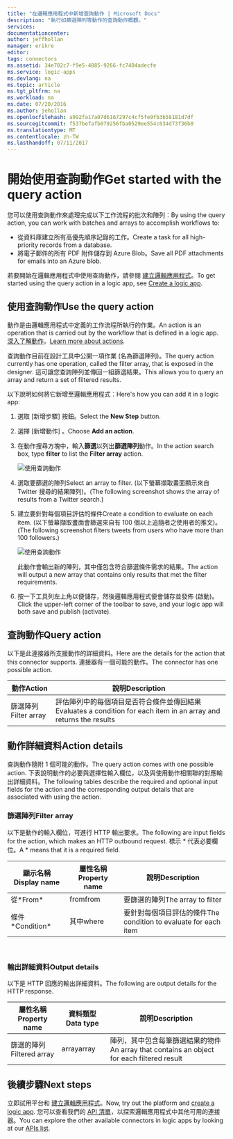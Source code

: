 ```yaml
---
title: "在邏輯應用程式中新增查詢動作 | Microsoft Docs"
description: "執行如篩選陣列等動作的查詢動作概觀。"
services: 
documentationcenter: 
author: jeffhollan
manager: erikre
editor: 
tags: connectors
ms.assetid: 34e702c7-f9e5-4885-9266-fc7404adecfe
ms.service: logic-apps
ms.devlang: na
ms.topic: article
ms.tgt_pltfrm: na
ms.workload: na
ms.date: 07/20/2016
ms.author: jehollan
ms.openlocfilehash: a992fa17a07d6167297c4cf5fe9fb3b58181d7df
ms.sourcegitcommit: f537befafb079256fba0529ee554c034d73f36b0
ms.translationtype: MT
ms.contentlocale: zh-TW
ms.lasthandoff: 07/11/2017
---
```

# <a name="get-started-with-the-query-action"></a><span data-ttu-id="8bc86-103">開始使用查詢動作</span><span class="sxs-lookup"><span data-stu-id="8bc86-103">Get started with the query action</span></span>
<span data-ttu-id="8bc86-104">您可以使用查詢動作來處理完成以下工作流程的批次和陣列︰</span><span class="sxs-lookup"><span data-stu-id="8bc86-104">By using the query action, you can work with batches and arrays to accomplish workflows to:</span></span>

* <span data-ttu-id="8bc86-105">從資料庫建立所有高優先順序記錄的工作。</span><span class="sxs-lookup"><span data-stu-id="8bc86-105">Create a task for all high-priority records from a database.</span></span>
* <span data-ttu-id="8bc86-106">將電子郵件的所有 PDF 附件儲存到 Azure Blob。</span><span class="sxs-lookup"><span data-stu-id="8bc86-106">Save all PDF attachments for emails into an Azure blob.</span></span>

<span data-ttu-id="8bc86-107">若要開始在邏輯應用程式中使用查詢動作，請參閱 [建立邏輯應用程式](../logic-apps/logic-apps-create-a-logic-app.md)。</span><span class="sxs-lookup"><span data-stu-id="8bc86-107">To get started using the query action in a logic app, see [Create a logic app](../logic-apps/logic-apps-create-a-logic-app.md).</span></span>

## <a name="use-the-query-action"></a><span data-ttu-id="8bc86-108">使用查詢動作</span><span class="sxs-lookup"><span data-stu-id="8bc86-108">Use the query action</span></span>
<span data-ttu-id="8bc86-109">動作是由邏輯應用程式中定義的工作流程所執行的作業。</span><span class="sxs-lookup"><span data-stu-id="8bc86-109">An action is an operation that is carried out by the workflow that is defined in a logic app.</span></span> <span data-ttu-id="8bc86-110">[深入了解動作](connectors-overview.md)。</span><span class="sxs-lookup"><span data-stu-id="8bc86-110">[Learn more about actions](connectors-overview.md).</span></span>  

<span data-ttu-id="8bc86-111">查詢動作目前在設計工具中公開一項作業 (名為篩選陣列)。</span><span class="sxs-lookup"><span data-stu-id="8bc86-111">The query action currently has one operation, called the filter array, that is exposed in the designer.</span></span> <span data-ttu-id="8bc86-112">這可讓您查詢陣列並傳回一組篩選結果。</span><span class="sxs-lookup"><span data-stu-id="8bc86-112">This allows you to query an array and return a set of filtered results.</span></span>

<span data-ttu-id="8bc86-113">以下說明如何將它新增至邏輯應用程式︰</span><span class="sxs-lookup"><span data-stu-id="8bc86-113">Here's how you can add it in a logic app:</span></span>

1. <span data-ttu-id="8bc86-114">選取 [新增步驟]  按鈕。</span><span class="sxs-lookup"><span data-stu-id="8bc86-114">Select the **New Step** button.</span></span>
2. <span data-ttu-id="8bc86-115">選擇 [新增動作] 。</span><span class="sxs-lookup"><span data-stu-id="8bc86-115">Choose **Add an action**.</span></span>
3. <span data-ttu-id="8bc86-116">在動作搜尋方塊中，輸入**篩選**以列出**篩選陣列**動作。</span><span class="sxs-lookup"><span data-stu-id="8bc86-116">In the action search box, type **filter** to list the **Filter array** action.</span></span>
   
    ![使用查詢動作](./media/connectors-native-query/using-action-1.png)
4. <span data-ttu-id="8bc86-118">選取要篩選的陣列</span><span class="sxs-lookup"><span data-stu-id="8bc86-118">Select an array to filter.</span></span> <span data-ttu-id="8bc86-119">(以下螢幕擷取畫面顯示來自 Twitter 搜尋的結果陣列)。</span><span class="sxs-lookup"><span data-stu-id="8bc86-119">(The following screenshot shows the array of results from a Twitter search.)</span></span>
5. <span data-ttu-id="8bc86-120">建立要針對每個項目評估的條件</span><span class="sxs-lookup"><span data-stu-id="8bc86-120">Create a condition to evaluate on each item.</span></span> <span data-ttu-id="8bc86-121">(以下螢幕擷取畫面會篩選來自有 100 個以上追隨者之使用者的推文)。</span><span class="sxs-lookup"><span data-stu-id="8bc86-121">(The following screenshot filters tweets from users who have more than 100 followers.)</span></span>
   
    ![使用查詢動作](./media/connectors-native-query/using-action-2.png)
   
    <span data-ttu-id="8bc86-123">此動作會輸出新的陣列，其中僅包含符合篩選條件需求的結果。</span><span class="sxs-lookup"><span data-stu-id="8bc86-123">The action will output a new array that contains only results that met the filter requirements.</span></span>
6. <span data-ttu-id="8bc86-124">按一下工具列左上角以便儲存，然後邏輯應用程式便會儲存並發佈 (啟動)。</span><span class="sxs-lookup"><span data-stu-id="8bc86-124">Click the upper-left corner of the toolbar to save, and your logic app will both save and publish (activate).</span></span>

## <a name="query-action"></a><span data-ttu-id="8bc86-125">查詢動作</span><span class="sxs-lookup"><span data-stu-id="8bc86-125">Query action</span></span>
<span data-ttu-id="8bc86-126">以下是此連接器所支援動作的詳細資料。</span><span class="sxs-lookup"><span data-stu-id="8bc86-126">Here are the details for the action that this connector supports.</span></span> <span data-ttu-id="8bc86-127">連接器有一個可能的動作。</span><span class="sxs-lookup"><span data-stu-id="8bc86-127">The connector has one possible action.</span></span>

| <span data-ttu-id="8bc86-128">動作</span><span class="sxs-lookup"><span data-stu-id="8bc86-128">Action</span></span> | <span data-ttu-id="8bc86-129">說明</span><span class="sxs-lookup"><span data-stu-id="8bc86-129">Description</span></span> |
| --- | --- |
| <span data-ttu-id="8bc86-130">篩選陣列</span><span class="sxs-lookup"><span data-stu-id="8bc86-130">Filter array</span></span> |<span data-ttu-id="8bc86-131">評估陣列中的每個項目是否符合條件並傳回結果</span><span class="sxs-lookup"><span data-stu-id="8bc86-131">Evaluates a condition for each item in an array and returns the results</span></span> |

## <a name="action-details"></a><span data-ttu-id="8bc86-132">動作詳細資料</span><span class="sxs-lookup"><span data-stu-id="8bc86-132">Action details</span></span>
<span data-ttu-id="8bc86-133">查詢動作隨附 1 個可能的動作。</span><span class="sxs-lookup"><span data-stu-id="8bc86-133">The query action comes with one possible action.</span></span> <span data-ttu-id="8bc86-134">下表說明動作的必要與選擇性輸入欄位，以及與使用動作相關聯的對應輸出詳細資料。</span><span class="sxs-lookup"><span data-stu-id="8bc86-134">The following tables describe the required and optional input fields for the action and the corresponding output details that are associated with using the action.</span></span>

### <a name="filter-array"></a><span data-ttu-id="8bc86-135">篩選陣列</span><span class="sxs-lookup"><span data-stu-id="8bc86-135">Filter array</span></span>
<span data-ttu-id="8bc86-136">以下是動作的輸入欄位，可進行 HTTP 輸出要求。</span><span class="sxs-lookup"><span data-stu-id="8bc86-136">The following are input fields for the action, which makes an HTTP outbound request.</span></span>
<span data-ttu-id="8bc86-137">標示 * 代表必要欄位。</span><span class="sxs-lookup"><span data-stu-id="8bc86-137">A * means that it is a required field.</span></span>

| <span data-ttu-id="8bc86-138">顯示名稱</span><span class="sxs-lookup"><span data-stu-id="8bc86-138">Display name</span></span> | <span data-ttu-id="8bc86-139">屬性名稱</span><span class="sxs-lookup"><span data-stu-id="8bc86-139">Property name</span></span> | <span data-ttu-id="8bc86-140">說明</span><span class="sxs-lookup"><span data-stu-id="8bc86-140">Description</span></span> |
| --- | --- | --- |
| <span data-ttu-id="8bc86-141">從*</span><span class="sxs-lookup"><span data-stu-id="8bc86-141">From*</span></span> |<span data-ttu-id="8bc86-142">from</span><span class="sxs-lookup"><span data-stu-id="8bc86-142">from</span></span> |<span data-ttu-id="8bc86-143">要篩選的陣列</span><span class="sxs-lookup"><span data-stu-id="8bc86-143">The array to filter</span></span> |
| <span data-ttu-id="8bc86-144">條件*</span><span class="sxs-lookup"><span data-stu-id="8bc86-144">Condition*</span></span> |<span data-ttu-id="8bc86-145">其中</span><span class="sxs-lookup"><span data-stu-id="8bc86-145">where</span></span> |<span data-ttu-id="8bc86-146">要針對每個項目評估的條件</span><span class="sxs-lookup"><span data-stu-id="8bc86-146">The condition to evaluate for each item</span></span> |

<br>

### <a name="output-details"></a><span data-ttu-id="8bc86-147">輸出詳細資料</span><span class="sxs-lookup"><span data-stu-id="8bc86-147">Output details</span></span>
<span data-ttu-id="8bc86-148">以下是 HTTP 回應的輸出詳細資料。</span><span class="sxs-lookup"><span data-stu-id="8bc86-148">The following are output details for the HTTP response.</span></span>

| <span data-ttu-id="8bc86-149">屬性名稱</span><span class="sxs-lookup"><span data-stu-id="8bc86-149">Property name</span></span> | <span data-ttu-id="8bc86-150">資料類型</span><span class="sxs-lookup"><span data-stu-id="8bc86-150">Data type</span></span> | <span data-ttu-id="8bc86-151">說明</span><span class="sxs-lookup"><span data-stu-id="8bc86-151">Description</span></span> |
| --- | --- | --- |
| <span data-ttu-id="8bc86-152">篩選的陣列</span><span class="sxs-lookup"><span data-stu-id="8bc86-152">Filtered array</span></span> |<span data-ttu-id="8bc86-153">array</span><span class="sxs-lookup"><span data-stu-id="8bc86-153">array</span></span> |<span data-ttu-id="8bc86-154">陣列，其中包含每筆篩選結果的物件</span><span class="sxs-lookup"><span data-stu-id="8bc86-154">An array that contains an object for each filtered result</span></span> |

## <a name="next-steps"></a><span data-ttu-id="8bc86-155">後續步驟</span><span class="sxs-lookup"><span data-stu-id="8bc86-155">Next steps</span></span>
<span data-ttu-id="8bc86-156">立即試用平台和 [建立邏輯應用程式](../logic-apps/logic-apps-create-a-logic-app.md)。</span><span class="sxs-lookup"><span data-stu-id="8bc86-156">Now, try out the platform and [create a logic app](../logic-apps/logic-apps-create-a-logic-app.md).</span></span> <span data-ttu-id="8bc86-157">您可以查看我們的 [API 清單](apis-list.md)，以探索邏輯應用程式中其他可用的連接器。</span><span class="sxs-lookup"><span data-stu-id="8bc86-157">You can explore the other available connectors in logic apps by looking at our [APIs list](apis-list.md).</span></span>


